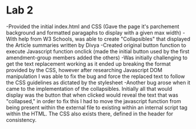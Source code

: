 # Lab 2

-Provided the initial index.html and CSS (Gave the page it's parchement background and formatted paragaphs to display with a given max width)
-With help from W3 Schools, was able to create "Collapsibles" that displayed the Article summaries written by Divya
-Created original button function to execute Javascript function onclick (made the initial button used by the first amendment-group members added the others)
-Was initially challenging to get the text replacement working as it ended up breaking the format provided by the CSS, however after researching Javascript DOM manipulation
 I was able to fix the bug and force the replaced text to follow the CSS guidelines as dictated by the stylesheet
-Another bug arose when it came to the implementation of the collapsibles. Initially all that would display was the button that when clicked would reveal the text that was "collapsed," in order to fix this I had to move the javascript function from being present within the external file to existing within an internal script tag within the HTML. The CSS also exists there, defined in the header for consistency.
